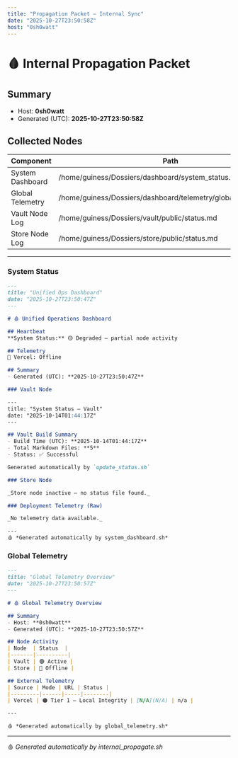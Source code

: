 ```yaml
---
title: "Propagation Packet — Internal Sync"
date: "2025-10-27T23:50:58Z"
host: "0sh0watt"
---
```


# 🩸 Internal Propagation Packet

## Summary
- Host: **0sh0watt**
- Generated (UTC): **2025-10-27T23:50:58Z**

## Collected Nodes
| Component | Path | Status |
|------------|------|---------|
| System Dashboard | /home/guiness/Dossiers/dashboard/system_status.md | 🟢 |
| Global Telemetry | /home/guiness/Dossiers/dashboard/telemetry/global_telemetry.md | 🟢 |
| Vault Node Log | /home/guiness/Dossiers/vault/public/status.md | 🟢 |
| Store Node Log | /home/guiness/Dossiers/store/public/status.md | 🔴 |

---

### System Status
```markdown
---
title: "Unified Ops Dashboard"
date: "2025-10-27T23:50:47Z"
---

# 🩸 Unified Operations Dashboard

## Heartbeat
**System Status:** 🟡 Degraded — partial node activity

## Telemetry
🔴 Vercel: Offline

## Summary
- Generated (UTC): **2025-10-27T23:50:47Z**

### Vault Node

---
title: "System Status — Vault"
date: "2025-10-14T01:44:17Z"
---

## Vault Build Summary
- Build Time (UTC): **2025-10-14T01:44:17Z**
- Total Markdown Files: **5**
- Status: ✅ Successful

Generated automatically by `update_status.sh`

### Store Node

_Store node inactive — no status file found._

### Deployment Telemetry (Raw)

_No telemetry data available._

---
🩸 *Generated automatically by system_dashboard.sh*
```

### Global Telemetry
```markdown
---
title: "Global Telemetry Overview"
date: "2025-10-27T23:50:57Z"
---

# 🩸 Global Telemetry Overview

## Summary
- Host: **0sh0watt**
- Generated (UTC): **2025-10-27T23:50:57Z**

## Node Activity
| Node  | Status  |
|-------|----------|
| Vault | 🟢 Active |
| Store | 🔴 Offline |

## External Telemetry
| Source | Mode | URL | Status |
|---------|------|-----|--------|
| Vercel | 🟠 Tier 1 — Local Integrity | [N/A](N/A) | n/a |

---

🩸 *Generated automatically by global_telemetry.sh*
```

---

🩸 *Generated automatically by internal_propagate.sh*

